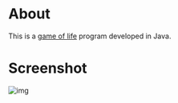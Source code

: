 # About

This is a [game of life](http://en.wikipedia.org/wiki/Conway%27s_Game_of_Life) program developed in Java.

# Screenshot

![img](https://raw.github.com/yankuangshi/game-of-life/master/screenshot.png)